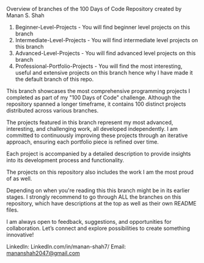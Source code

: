 Overview of branches of the 100 Days of Code Repository created by Manan S. Shah

1. Beginner-Level-Projects - You will find beginner level projects on this branch
2. Intermediate-Level-Projects - You will find intermediate level projects on this branch
3. Advanced-Level-Projects - You will find advanced level projects on this branch
4. Professional-Portfolio-Projects - You will find the most interesting, useful and extensive projects on this branch hence why I have made it the default branch of this repo.

This branch showcases the most comprehensive programming projects I completed as part of my "100 Days of Code" challenge. Although the repository spanned a longer timeframe, it contains 100 distinct projects distributed across various branches.

The projects featured in this branch represent my most advanced, interesting, and challenging work, all developed independently. I am committed to continuously improving these projects through an iterative approach, ensuring each portfolio piece is refined over time.

Each project is accompanied by a detailed description to provide insights into its development process and functionality.

The projects on this repository also includes the work I am the most proud of as well. 

Depending on when you're reading this this branch might be in its earlier stages. I strongly recommend to go through ALL the branches on this repository, which have descriptions at the top as well as their own README files. 

I am always open to feedback, suggestions, and opportunities for collaboration. Let’s connect and explore possibilities to create something innovative!

LinkedIn: LinkedIn.com/in/manan-shah7/
Email: mananshah2047@gmail.com
